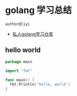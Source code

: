 # golang 学习总结
    author@liyi

- [私人golang学习仓库](https://github.com/Liyier/start)



## hello world

```go
package main

import "fmt"

func main() {
  fmt.Println('hello, world')
}
```


